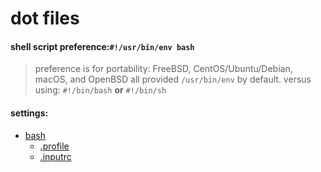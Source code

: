 # dot files


#### shell script preference:`#!/usr/bin/env bash`

 > preference is for portability:
 > FreeBSD, CentOS/Ubuntu/Debian, macOS, and OpenBSD all provided `/usr/bin/env` by default.
 > versus using: `#!/bin/bash` __or__ `#!/bin/sh`


#### settings:


 - [bash](/bash/readme.md)
	- [.profile](/bash/profile.md)
	- [.inputrc](/bash/inputrc.md)